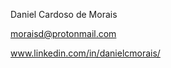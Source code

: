 Daniel Cardoso de Morais

moraisd@protonmail.com

www.linkedin.com/in/danielcmorais/

<!---
moraisd/moraisd is a ✨ special ✨ repository because its `README.md` (this file) appears on your GitHub profile.
You can click the Preview link to take a look at your changes.
--->
